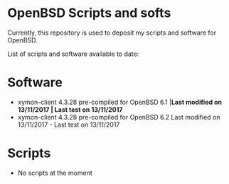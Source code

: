 # OpenBSD Scripts and softs

Currently, this repository is used to deposit my scripts and software for OpenBSD.

List of scripts and software available to date:

# Software

- xymon-client 4.3.28 pre-compiled for OpenBSD 6.1 |**Last modified on 13/11/2017 | Last test on 13/11/2017**
- xymon-client 4.3.28 pre-compiled for OpenBSD 6.2 Last modified on 13/11/2017 - Last test on 13/11/2017

# Scripts

- No scripts at the moment
